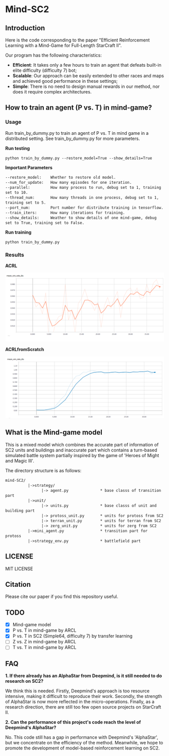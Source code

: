 # Mind-SC2

## Introduction

Here is the code corresponding to the paper "Efficient Reinforcement Learning with a Mind-Game for Full-Length StarCraft II". 

Our program has the following characteristics: 
* **Efficient**: It takes only a few hours to train an agent that defeats built-in elite difficulty (difficulty 7) bot; 
* **Scalable**: Our approach can be easily extended to other races and maps and achieved good performance in these settings; 
* **Simple**: There is no need to design manual rewards in our method, nor does it require complex architectures.

## How to train an agent (P vs. T) in mind-game?

### Usage
Run train_by_dummy.py to train an agent of P vs. T in mind game in a distributed setting. See train_by_dummy.py for more parameters.

**Run testing**
```
python train_by_dummy.py --restore_model=True --show_details=True
```

**Important Parameters**
```
--restore_model:    Whether to restore old model.
--num_for_update:   How many episodes for one iteration.
--parallel:         How many process to run, debug set to 1, training set to 10.
--thread_num:       How many threads in one process, debug set to 1, training set to 5.
--port_num:         Port number for distribute training in tensorflow.
--train_iters:      How many iterations for training.
--show_details:     Weather to show details of one mind-game, debug set to True, training set to False.
```

**Run training**
```
python train_by_dummy.py 
```

### Results

**ACRL**

![ACRL](figures/ACRL.png)

**ACRLfromScratch**

![ACRLfromScratch](figures/ACRLfromScratch.png)


## What is the Mind-game model

This is a mixed model which combines the accurate part of information of SC2 units and buildings and inaccurate part which contains a turn-based simulated battle system partially inspired by the game of 'Heroes of Might and Magic III'. 

The directory structure is as follows:
```
mind-SC2/
          |->strategy/
                |-> agent.py              * base classs of transition part
          |->unit/
                |-> units.py              * base classs of unit and building part
                |-> protoss_unit.py       * units for protoss from SC2
                |-> terran_unit.py        * units for terran from SC2
                |-> zerg_unit.py          * units for zerg from SC2
          |->mini_agent.py                * transition part for protoss
          |->strategy_env.py              * battlefield part
```

## LICENSE
MIT LICENSE

## Citation
Please cite our paper if you find this repository useful.

## TODO
- [x] Mind-game model
- [x] P vs. T in mind-game by ARCL
- [x] P vs. T in SC2 (Simple64, difficulty 7) by transfer learning
- [ ] Z vs. Z in mind-game by ARCL
- [ ] T vs. T in mind-game by ARCL

## FAQ
**1. If there already has an AlphaStar from Deepmind, is it still needed to do research on SC2?**

We think this is needed. Firstly, Deepmind's approach is too resource intensive, making it difficult to reproduce their work. Secondly, the strength of AlphaStar is now more reflected in the micro-operations. Finally, as a research direction, there are still too few open source projects on StarCraft II. 

**2. Can the performance of this project's code reach the level of Deepmind's AlphaStar?**

No. This code still has a gap in performance with Deepmind's 'AlphaStar', but we concentrate on the efficiency of the method. Meanwhile, we hope to promote the development of model-based reinforcement learning on SC2.





